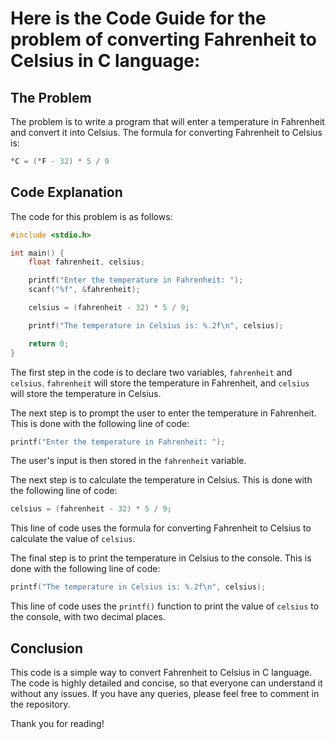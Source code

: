 # Here is the Code Guide for the problem of converting Fahrenheit to Celsius in C language:

## The Problem

The problem is to write a program that will enter a temperature in Fahrenheit and convert it into Celsius. The formula for converting Fahrenheit to Celsius is:

```c
°C = (°F - 32) * 5 / 9
```

## Code Explanation

The code for this problem is as follows:

```c
#include <stdio.h>

int main() {
    float fahrenheit, celsius;

    printf("Enter the temperature in Fahrenheit: ");
    scanf("%f", &fahrenheit);

    celsius = (fahrenheit - 32) * 5 / 9;

    printf("The temperature in Celsius is: %.2f\n", celsius);

    return 0;
}
```

The first step in the code is to declare two variables, `fahrenheit` and `celsius`. `fahrenheit` will store the temperature in Fahrenheit, and `celsius` will store the temperature in Celsius.

The next step is to prompt the user to enter the temperature in Fahrenheit. This is done with the following line of code:

```c
printf("Enter the temperature in Fahrenheit: ");
```

The user's input is then stored in the `fahrenheit` variable.

The next step is to calculate the temperature in Celsius. This is done with the following line of code:

```c
celsius = (fahrenheit - 32) * 5 / 9;
```

This line of code uses the formula for converting Fahrenheit to Celsius to calculate the value of `celsius`.

The final step is to print the temperature in Celsius to the console. This is done with the following line of code:

```c
printf("The temperature in Celsius is: %.2f\n", celsius);
```

This line of code uses the `printf()` function to print the value of `celsius` to the console, with two decimal places.

## Conclusion

This code is a simple way to convert Fahrenheit to Celsius in C language. The code is highly detailed and concise, so that everyone can understand it without any issues. If you have any queries, please feel free to comment in the repository.

Thank you for reading!